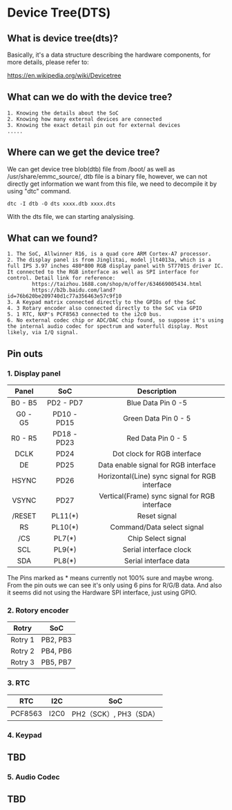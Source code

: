 # Device Tree(DTS)

## What is device tree(dts)?

Basically, it's a data structure describing the hardware components, for more details, please refer to:

https://en.wikipedia.org/wiki/Devicetree


## What can we do with the device tree?

```
1. Knowing the details about the SoC
2. Knowing how many external devices are connected
3. Knowing the exact detail pin out for external devices
.....
```

## Where can we get the device tree?

We can get device tree blob(dtb) file from <ROOTFS>/boot/ as well as <ROOTFS>/usr/share/emmc_source/, dtb file is a binary file, however, we can not directly get information we want from this file, we need to decompile it by using "dtc" command. 
```
dtc -I dtb -O dts xxxx.dtb xxxx.dts
```
With the dts file, we can starting analysising.


## What can we found?

    1. The SoC, Allwinner R16, is a quad core ARM Cortex-A7 processor. 
    2. The display panel is from Jinglitai, model jlt4013a, which is a full IPS 3.97 inches 480*800 RGB display panel with ST7701S driver IC. It connected to the RGB interface as well as SPI interface for control. Detail link for reference:
            https://taizhou.1688.com/shop/m/offer/634669005434.html
            https://b2b.baidu.com/land?id=76b620be209740d1c77a356463e57c9f10
    3. A Keypad matrix connected directly to the GPIOs of the SoC
    4. 3 Rotary encoder also connected directly to the SoC via GPIO
    5. 1 RTC, NXP's PCF8563 connected to the i2c0 bus. 
    6. No external codec chip or ADC/DAC chip found, so suppose it's using the internal audio codec for spectrum and waterfull display. Most likely, via I/Q signal.

## Pin outs
### 1. Display panel
|Panel|SoC|Description|
|:----:|:----:|:----:|
|B0 - B5| PD2 - PD7| Blue Data Pin 0 -5|
|G0 - G5| PD10 - PD15| Green Data Pin 0 - 5|
|R0 - R5| PD18 - PD23| Red Data Pin 0 - 5|
|DCLK| PD24 | Dot clock for RGB interface|
|DE| PD25 | Data enable signal for RGB interface|
|HSYNC| PD26 | Horizontal(Line) sync signal for RGB interface|
|VSYNC| PD27 | Vertical(Frame) sync signal for RGB interface|
|/RESET| PL11(*) | Reset signal|
|RS| PL10(*) | Command/Data select signal|
|/CS| PL7(*) | Chip Select signal|
|SCL| PL9(*) | Serial interface clock|
|SDA| PL8(*) | Serial interface data|

The Pins marked as * means currently not 100% sure and maybe wrong.
From the pin outs we can see it's only using 6 pins for R/G/B data. And also it seems did not using the Hardware SPI interface, just using GPIO. 

### 2. Rotory encoder
|Rotry|SoC|
|:----:|:----:|
|Rotry 1| PB2, PB3|
|Rotry 2| PB4, PB6|
|Rotry 3| PB5, PB7|

### 3. RTC
|RTC|I2C|SoC|
|:----:|:----:|:----:|
|PCF8563| I2C0 | PH2（SCK）, PH3（SDA） |

### 4. Keypad
## TBD

### 5. Audio Codec
## TBD


